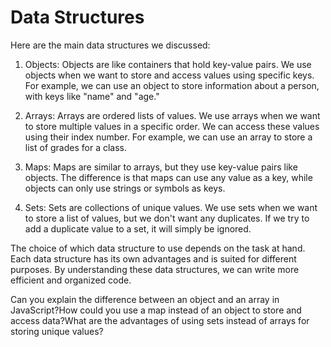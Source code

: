 # Data Structures 
Here are the main data structures we discussed:
1. Objects: Objects are like containers that hold key-value pairs. We use objects when we want to store and access values using specific keys. For example, we can use an object to store information about a person, with keys like "name" and "age."

2. Arrays: Arrays are ordered lists of values. We use arrays when we want to store multiple values in a specific order. We can access these values using their index number. For example, we can use an array to store a list of grades for a class.
    
3. Maps: Maps are similar to arrays, but they use key-value pairs like objects. The difference is that maps can use any value as a key, while objects can only use strings or symbols as keys.
    
4. Sets: Sets are collections of unique values. We use sets when we want to store a list of values, but we don't want any duplicates. If we try to add a duplicate value to a set, it will simply be ignored.

The choice of which data structure to use depends on the task at hand. Each data structure has its own advantages and is suited for different purposes. By understanding these data structures, we can write more efficient and organized code.

Can you explain the difference between an object and an array in JavaScript?How could you use a map instead of an object to store and access data?What are the advantages of using sets instead of arrays for storing unique values?